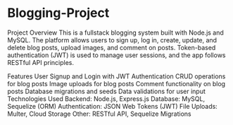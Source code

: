 # Blogging-Project
Project Overview
This is a fullstack blogging system built with Node.js and MySQL. The platform allows users to sign up, log in, create, update, and delete blog posts, upload images, and comment on posts. Token-based authentication (JWT) is used to manage user sessions, and the app follows RESTful API principles.

Features
User Signup and Login with JWT Authentication
CRUD operations for blog posts
Image uploads for blog posts
Comment functionality on blog posts
Database migrations and seeds
Data validations for user input
Technologies Used
Backend: Node.js, Express.js
Database: MySQL, Sequelize (ORM)
Authentication: JSON Web Tokens (JWT)
File Uploads: Multer, Cloud Storage
Other: RESTful API, Sequelize Migrations

